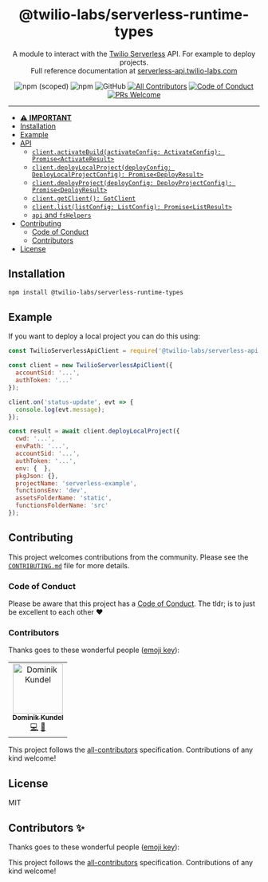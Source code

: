 <h1 align="center">@twilio-labs/serverless-runtime-types</h1>
<p align="center">A module to interact with the <a href="https://www.twilio.com/functions">Twilio Serverless</a> API. For example to deploy projects. <br>Full reference documentation at <a href="https://serverless-api.twilio-labs.com">serverless-api.twilio-labs.com</a></p>
<p align="center">
<img alt="npm (scoped)" src="https://img.shields.io/npm/v/@twilio-labs/serverless-api.svg?style=flat-square"> <img alt="npm" src="https://img.shields.io/npm/dt/@twilio-labs/serverless-api.svg?style=flat-square"> <img alt="GitHub" src="https://img.shields.io/github/license/twilio-labs/serverless-api.svg?style=flat-square"> <a href="#contributors"><img alt="All Contributors" src="https://img.shields.io/badge/all_contributors-1-orange.svg?style=flat-square" /></a> <a href="https://github.com/twilio-labs/.github/blob/master/CODE_OF_CONDUCT.md"><img alt="Code of Conduct" src="https://img.shields.io/badge/%F0%9F%92%96-Code%20of%20Conduct-blueviolet.svg?style=flat-square"></a> <a href="http://makeapullrequest.com"><img src="https://img.shields.io/badge/PRs-welcome-brightgreen.svg?style=flat-square" alt="PRs Welcome" /></a> </<a>
<hr>

- [⚠️ **IMPORTANT**](#%E2%9A%A0%EF%B8%8F-IMPORTANT)
- [Installation](#Installation)
- [Example](#Example)
- [API](#API)
  - [`client.activateBuild(activateConfig: ActivateConfig): Promise<ActivateResult>`](#clientactivateBuildactivateConfig-ActivateConfig-PromiseActivateResult)
  - [`client.deployLocalProject(deployConfig: DeployLocalProjectConfig): Promise<DeployResult>`](#clientdeployLocalProjectdeployConfig-DeployLocalProjectConfig-PromiseDeployResult)
  - [`client.deployProject(deployConfig: DeployProjectConfig): Promise<DeployResult>`](#clientdeployProjectdeployConfig-DeployProjectConfig-PromiseDeployResult)
  - [`client.getClient(): GotClient`](#clientgetClient-GotClient)
  - [`client.list(listConfig: ListConfig): Promise<ListResult>`](#clientlistlistConfig-ListConfig-PromiseListResult)
  - [`api` and `fsHelpers`](#api-and-fsHelpers)
- [Contributing](#Contributing)
  - [Code of Conduct](#Code-of-Conduct)
  - [Contributors](#Contributors)
- [License](#License)

## Installation

```bash
npm install @twilio-labs/serverless-runtime-types
```

## Example

If you want to deploy a local project you can do this using:

```js
const TwilioServerlessApiClient = require('@twilio-labs/serverless-api');

const client = new TwilioServerlessApiClient({
  accountSid: '...',
  authToken: '...'
});

client.on('status-update', evt => {
  console.log(evt.message);
});

const result = await client.deployLocalProject({
  cwd: '...',
  envPath: '...',
  accountSid: '...',
  authToken: '...',
  env: {  },
  pkgJson: {},
  projectName: 'serverless-example',
  functionsEnv: 'dev',
  assetsFolderName: 'static',
  functionsFolderName: 'src'
});
```

##  Contributing

This project welcomes contributions from the community. Please see the [`CONTRIBUTING.md`](https://github.com/twilio-labs/.github/blob/master/CONTRIBUTING.md) file for more details.

### Code of Conduct

Please be aware that this project has a [Code of Conduct](https://github.com/twilio-labs/.github/blob/master/CODE_OF_CONDUCT.md). The tldr; is to just be excellent to each other ❤️

### Contributors

Thanks goes to these wonderful people ([emoji key](https://allcontributors.org/docs/en/emoji-key)):

<!-- ALL-CONTRIBUTORS-LIST:START - Do not remove or modify this section -->
<!-- prettier-ignore -->
<table>
  <tr>
    <td align="center"><a href="https://dkundel.com"><img src="https://avatars3.githubusercontent.com/u/1505101?v=4" width="100px;" alt="Dominik Kundel"/><br /><sub><b>Dominik Kundel</b></sub></a><br /><a href="https://github.com/twilio-labs/serverless-runtime-types/commits?author=dkundel" title="Code">💻</a> <a href="https://github.com/twilio-labs/serverless-runtime-types/commits?author=dkundel" title="Documentation">📖</a></td>
  </tr>
</table>

<!-- ALL-CONTRIBUTORS-LIST:END -->

This project follows the [all-contributors](https://github.com/all-contributors/all-contributors) specification. Contributions of any kind welcome!

## License

MIT
## Contributors ✨

Thanks goes to these wonderful people ([emoji key](https://allcontributors.org/docs/en/emoji-key)):

<!-- ALL-CONTRIBUTORS-LIST:START - Do not remove or modify this section -->
<!-- prettier-ignore -->
<!-- ALL-CONTRIBUTORS-LIST:END -->

This project follows the [all-contributors](https://github.com/all-contributors/all-contributors) specification. Contributions of any kind welcome!